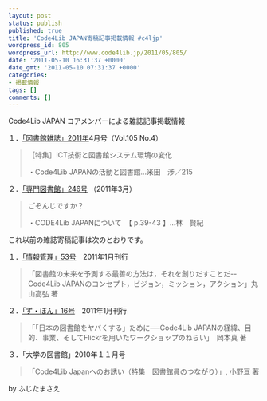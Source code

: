 ```yaml
---
layout: post
status: publish
published: true
title: 'Code4Lib JAPAN寄稿記事掲載情報 #c4ljp'
wordpress_id: 805
wordpress_url: http://www.code4lib.jp/2011/05/805/
date: '2011-05-10 16:31:37 +0000'
date_gmt: '2011-05-10 07:31:37 +0000'
categories:
- 掲載情報
tags: []
comments: []
---
```

<div class="section">
<p>Code4Lib JAPAN コアメンバーによる雑誌記事掲載情報</p>
<p>１．<a href="http://www.jla.or.jp/zasshi2011.html" target="_blank">「図書館雑誌」2011年</a>4月号（Vol.105 No.4）</p>
<blockquote>
<p>［特集］ICT技術と図書館システム環境の変化</p>
<p>・Code4Lib JAPANの活動と図書館&hellip;米田　渉／215</p>
</blockquote>
<p>２．<a href="http://www.jsla.or.jp/1/14/ST/246.html" target="_blank">「専門図書館」246号</a> （2011年3月）</p>
<blockquote>
<p>ごぞんじですか？</p>
<p>・CODE4Lib JAPANについて　【 p.39-43 】...林　賢紀</p>
</blockquote>
<p>これ以前の雑誌寄稿記事は次のとおりです。</p>
<p>１．<a href="http://www.jstage.jst.go.jp/article/johokanri/53/10/53_554/_article/-char/ja" target="_blank">「情報管理」53号</a>　2011年1月刊行</p>
<blockquote>
<p>「図書館の未来を予測する最善の方法は，それを創りだすことだ--Code4Lib JAPANのコンセプト，ビジョン，ミッション，アクション」丸山高弘 著</p>
</blockquote>
<p>２．<a href="http://www.pot.co.jp/books/isbn978-4-7808-0157-6.html" target="_blank">「ず・ぼん」16号</a>　2011年1月刊行</p>
<blockquote>
<p>「「日本の図書館をヤバくする」ために──Code4Lib JAPANの経緯、目的、事業、そしてFlickrを用いたワークショップのねらい」　岡本真 著</p>
</blockquote>
<p>３．「大学の図書館」2010年１１月号</p>
<blockquote>
<p>「Code4Lib Japanへのお誘い（特集　図書館員のつながり）」, 小野亘 著</p>
</blockquote>
<p>by ふじたまさえ</p>
</div>
